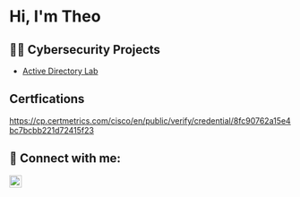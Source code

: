 <h1>Hi, I'm Theo <br/>

<h2>👨‍💻 Cybersecurity Projects</h2>

 - [Active Directory Lab](https://github.com/joshmadakor1/Algorithms-Practice)


<h2>  Certfications</h2>



https://cp.certmetrics.com/cisco/en/public/verify/credential/8fc90762a15e4bc7bcbb221d72415f23

<h2> 🤳 Connect with me:</h2>

[<img align="left" alt="JoshMadakor | LinkedIn" width="22px" src="https://cdn.jsdelivr.net/npm/simple-icons@v3/icons/linkedin.svg" />][linkedin]




[linkedin]: www.linkedin.com/in/thiophelus-daniel-052a775a

<!--
**joshmadakor1/joshmadakor1** is a ✨ _special_ ✨ repository because its `README.md` (this file) appears on your GitHub profile.

Here are some ideas to get you started:

- 🔭 I’m currently working on ...
- 🌱 I’m currently learning ...
- 👯 I’m looking to collaborate on ...
- 🤔 I’m looking for help with ...
- 💬 Ask me about ...
- 📫 How to reach me: ...
- 😄 Pronouns: ...
- ⚡ Fun fact: ...
-->
